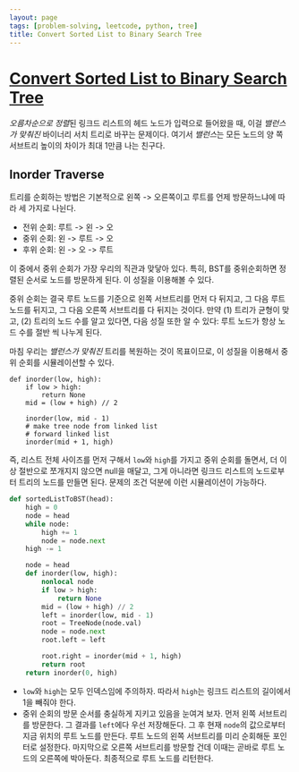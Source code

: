 ```yaml
---
layout: page
tags: [problem-solving, leetcode, python, tree]
title: Convert Sorted List to Binary Search Tree
---
```


# [Convert Sorted List to Binary Search Tree](https://leetcode.com/problems/convert-sorted-list-to-binary-search-tree/)

 *오름차순으로 정렬*된 링크드 리스트의 헤드 노드가 입력으로 들어왔을
 때, 이걸 *밸런스가 맞춰진* 바이너리 서치 트리로 바꾸는
 문제이다. 여기서 *밸런스*는 모든 노드의 양 쪽 서브트리 높이의 차이가
 최대 1만큼 나는 친구다.

## Inorder Traverse

 트리를 순회하는 방법은 기본적으로 왼쪽 -> 오른쪽이고 루트를 언제
 방문하느냐에 따라 세 가지로 나뉜다.
 - 전위 순회: 루트 -> 왼 -> 오
 - 중위 순회: 왼 -> 루트 -> 오
 - 후위 순회: 왼 -> 오 -> 루트

 이 중에서 중위 순회가 가장 우리의 직관과 맞닿아 있다. 특히, BST를
 중위순회하면 정렬된 순서로 노드를 방문하게 된다. 이 성질을 이용해볼
 수 있다.

 중위 순회는 결국 루트 노드를 기준으로 왼쪽 서브트리를 먼저 다 뒤지고,
 그 다음 루트 노드를 뒤지고, 그 다음 오른쪽 서브트리를 다 뒤지는
 것이다. 만약 (1) 트리가 균형이 맞고, (2) 트리의 노드 수를 알고
 있다면, 다음 성질 또한 알 수 있다: 루트 노드가 항상 노드 수를 절반 씩
 나누게 된다.

 마침 우리는 *밸런스가 맞춰진* 트리를 복원하는 것이 목표이므로, 이
 성질을 이용해서 중위 순회를 시뮬레이션할 수 있다.

```
def inorder(low, high):
    if low > high:
        return None
    mid = (low + high) // 2

    inorder(low, mid - 1)
    # make tree node from linked list
    # forward linked list
    inorder(mid + 1, high)
```

 즉, 리스트 전체 사이즈를 먼저 구해서 `low`와 `high`를 가지고 중위
 순회를 돌면서, 더 이상 절반으로 쪼개지지 않으면 null을 매달고, 그게
 아니라면 링크드 리스트의 노드로부터 트리의 노드를 만들면 된다. 문제의
 조건 덕분에 이런 시뮬레이션이 가능하다.

```python
def sortedListToBST(head):
    high = 0
    node = head
    while node:
        high += 1
        node = node.next
    high -= 1

    node = head
    def inorder(low, high):
        nonlocal node
        if low > high:
            return None
        mid = (low + high) // 2
        left = inorder(low, mid - 1)
        root = TreeNode(node.val)
        node = node.next
        root.left = left

        root.right = inorder(mid + 1, high)
        return root
    return inorder(0, high)
```

 - `low`와 `high`는 모두 인덱스임에 주의하자. 따라서 `high`는 링크드
   리스트의 길이에서 1을 빼줘야 한다.
 - 중위 순회의 방문 순서를 충실하게 지키고 있음을 눈여겨 보자. 먼저
   왼쪽 서브트리를 방문한다. 그 결과를 `left`에다 우선 저장해둔다. 그
   후 현재 `node`의 값으로부터 지금 위치의 루트 노드를 만든다. 루트
   노드의 왼쪽 서브트리를 미리 순회해둔 포인터로 설정한다. 마지막으로
   오른쪽 서브트리를 방문할 건데 이때는 곧바로 루트 노드의 오른쪽에
   박아둔다. 최종적으로 루트 노드를 리턴한다.
